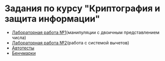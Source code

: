 # Задания по курсу  "Криптография и защита информации"

- [Лабораторная работа №1](https://github.com/dep-810b-studs/cryptography/blob/master/Cryptography.Arithmetic/WorkingWithBits)(манипуляции с двоичным представлением числа)
- [Лабораторная работа №2](https://github.com/dep-810b-studs/cryptography/tree/master/Cryptography.Arithmetic/ResidueNumberSystem)(работа с системой вычетов)
- [Автотесты](https://github.com/dep-810b-studs/cryptography/tree/master/Cryptography.Autotests)
- [Бенчмарки](https://github.com/dep-810b-studs/cryptography/tree/master/Cryptography.Benchmarks)
